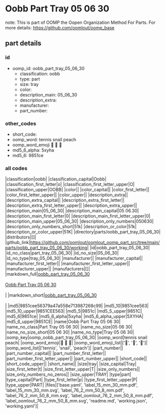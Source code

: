 # Oobb Part Tray 05 06 30  

note: This is part of OOMP the Oopen Organization Method For Parts. For more details: https://github.com/oomlout/oomp_base

##  part details





### id
* oomp_id: oobb_part_tray_05_06_30
  * classification: oobb
  * type: part
  * size: tray
  * color: 
  * description_main: 05_06_30
  * description_extra: 
  * manufacturer: 
  * part_number: 

### other_codes
* short_code: 
* oomp_word: tennis snail peach
* oomp_word_emoji :tennis: :snail: :peach:
* md5_6_alpha: 5xyha
* md5_6: 9851ce

### all codes 
|classification|oobb|
|classification_capital|Oobb|
|classification_first_letter|o|
|classification_first_letter_upper|O|
|classification_upper|OOBB|
|color||
|color_capital||
|color_first_letter||
|color_first_letter_upper||
|color_upper||
|description_extra||
|description_extra_capital||
|description_extra_first_letter||
|description_extra_first_letter_upper||
|description_extra_upper||
|description_main|05_06_30|
|description_main_capital|05 06.30|
|description_main_first_letter|0|
|description_main_first_letter_upper|0|
|description_main_upper|05_06_30|
|description_only_numbers|050630|
|description_only_numbers_short|51k|
|description_or_color|51k|
|description_or_color_upper|51K|
|directory|parts/oobb_part_tray_05_06_30|
|distributors|[]|
|github_link|https://github.com/oomlout/oomlout_oomp_part_src/tree/main/parts/oobb_part_tray_05_06_30/working|
|id|oobb_part_tray_05_06_30|
|id_no_class|part_tray_05_06_30|
|id_no_size|05_06_30|
|id_no_type|tray_05_06_30|
|manufacturer||
|manufacturer_capital||
|manufacturer_first_letter||
|manufacturer_first_letter_upper||
|manufacturer_upper||
|manufacturers|[]|
|markdown_full|[oobb_part_tray_05_06_30](https://github.com/oomlout/oomlout_oomp_part_src/tree/main/parts/oobb_part_tray_05_06_30/working)<br>[](https://github.com/oomlout/oomlout_oomp_part_src/tree/main/parts/oobb_part_tray_05_06_30/working)<br>[Oobb Part Tray 05 06 30](https://github.com/oomlout/oomlout_oomp_part_src/tree/main/parts/oobb_part_tray_05_06_30/working)<br><br>|
|markdown_short|[oobb_part_tray_05_06_30](https://github.com/oomlout/oomlout_oomp_part_src/tree/main/parts/oobb_part_tray_05_06_30/working)<br><br>|
|md5|9851cee56379a47a558e713987268c99|
|md5_10|9851cee563|
|md5_10_upper|9851CEE563|
|md5_5|9851c|
|md5_5_upper|9851C|
|md5_6|9851ce|
|md5_6_alpha|5xyha|
|md5_6_alpha_upper|5XYHA|
|md5_6_upper|9851CE|
|name|Oobb Part Tray 05 06 30|
|name_no_class|Part Tray 05 06 30|
|name_no_size|05 06 30|
|name_no_size_short|05 06 30|
|name_no_type|Tray 05 06 30|
|oomp_key|oomp_oobb_part_tray_05_06_30|
|oomp_word|tennis snail peach|
|oomp_word_emoji|:tennis: :snail: :peach:|
|oomp_word_emoji_list|[':tennis:', ':snail:', ':peach:']|
|oomp_word_list|['tennis', 'snail', 'peach']|
|part_number||
|part_number_capital||
|part_number_first_letter||
|part_number_first_letter_upper||
|part_number_upper||
|short_code||
|short_code_upper||
|short_name||
|size|tray|
|size_capital|Tray|
|size_first_letter|t|
|size_first_letter_upper|T|
|size_only_numbers||
|size_only_numbers_no_zeros||
|size_upper|TRAY|
|type|part|
|type_capital|Part|
|type_first_letter|p|
|type_first_letter_upper|P|
|type_upper|PART|
|files|['base.yaml', 'label_15_mm_30_mm.pdf', 'label_15_mm_30_mm.svg', 'label_76_2_mm_50_8_mm.pdf', 'label_76_2_mm_50_8_mm.svg', 'label_oomlout_76_2_mm_50_8_mm.pdf', 'label_oomlout_76_2_mm_50_8_mm.svg', 'readme.md', 'working.json', 'working.yaml']|
